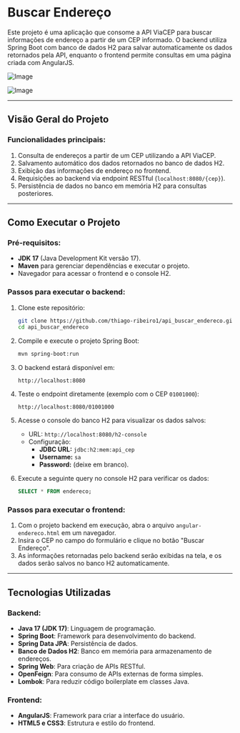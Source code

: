 # Buscar Endereço

Este projeto é uma aplicação que consome a API ViaCEP para buscar informações de endereço a partir de um CEP informado. O backend utiliza Spring Boot com banco de dados H2 para salvar automaticamente os dados retornados pela API, enquanto o frontend permite consultas em uma página criada com AngularJS.

![Image](https://github.com/user-attachments/assets/1f2aeaac-6388-4ee0-aed6-71de9b43716c)

![Image](https://github.com/user-attachments/assets/3bc09710-6224-4d84-895f-1a30f807d326)

---

## Visão Geral do Projeto

### Funcionalidades principais:
1. Consulta de endereços a partir de um CEP utilizando a API ViaCEP.
2. Salvamento automático dos dados retornados no banco de dados H2.
3. Exibição das informações de endereço no frontend.
4. Requisições ao backend via endpoint RESTful (`localhost:8080/{cep}`).
5. Persistência de dados no banco em memória H2 para consultas posteriores.

---

## Como Executar o Projeto

### Pré-requisitos:
- **JDK 17** (Java Development Kit versão 17).
- **Maven** para gerenciar dependências e executar o projeto.
- Navegador para acessar o frontend e o console H2.

### Passos para executar o backend:

1. Clone este repositório:
   ```bash
   git clone https://github.com/thiago-ribeiro1/api_buscar_endereco.git
   cd api_buscar_endereco
   ```

2. Compile e execute o projeto Spring Boot:
   ```bash
   mvn spring-boot:run
   ```

3. O backend estará disponível em:
   ```
   http://localhost:8080
   ```

4. Teste o endpoint diretamente (exemplo com o CEP `01001000`):
   ```
   http://localhost:8080/01001000
   ```

5. Acesse o console do banco H2 para visualizar os dados salvos:
   - URL: `http://localhost:8080/h2-console`
   - Configuração:
     - **JDBC URL:** `jdbc:h2:mem:api_cep`
     - **Username:** `sa`
     - **Password:** (deixe em branco).

6. Execute a seguinte query no console H2 para verificar os dados:
   ```sql
   SELECT * FROM endereco;
   ```

### Passos para executar o frontend:

1. Com o projeto backend em execução, abra o arquivo `angular-endereco.html` em um navegador.
2. Insira o CEP no campo do formulário e clique no botão "Buscar Endereço".
3. As informações retornadas pelo backend serão exibidas na tela, e os dados serão salvos no banco H2 automaticamente.

---

## Tecnologias Utilizadas

### Backend:
- **Java 17 (JDK 17)**: Linguagem de programação.
- **Spring Boot**: Framework para desenvolvimento do backend.
- **Spring Data JPA**: Persistência de dados.
- **Banco de Dados H2**: Banco em memória para armazenamento de endereços.
- **Spring Web**: Para criação de APIs RESTful.
- **OpenFeign**: Para consumo de APIs externas de forma simples.
- **Lombok**: Para reduzir código boilerplate em classes Java.

### Frontend:
- **AngularJS**: Framework para criar a interface do usuário.
- **HTML5 e CSS3**: Estrutura e estilo do frontend.
